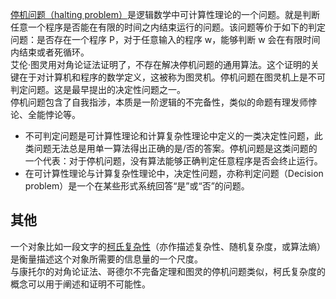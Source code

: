 [停机问题（halting problem）](https://zh.wikipedia.org/zh-hans/%E5%81%9C%E6%9C%BA%E9%97%AE%E9%A2%98)是逻辑数学中可计算性理论的一个问题。就是判断任意一个程序是否能在有限的时间之内结束运行的问题。该问题等价于如下的判定问题：是否存在一个程序 P，对于任意输入的程序 w，能够判断 w 会在有限时间内结束或者死循环。  
艾伦·图灵用对角论证法证明了，不存在解决停机问题的通用算法。这个证明的关键在于对计算机和程序的数学定义，这被称为图灵机。停机问题在图灵机上是不可判定问题。这是最早提出的决定性问题之一。  
停机问题包含了自我指涉，本质是一阶逻辑的不完备性，类似的命题有理发师悖论、全能悖论等。  

* 不可判定问题是可计算性理论和计算复杂性理论中定义的一类决定性问题，此类问题无法总是用单一算法得出正确的是/否的答案。停机问题是这类问题的一个代表：对于停机问题，没有算法能够正确判定任意程序是否会终止运行。  
* 在可计算性理论与计算复杂性理论中，决定性问题，亦称判定问题（Decision problem）是一个在某些形式系统回答“是”或“否”的问题。  

## 其他
一个对象比如一段文字的[柯氏复杂性](https://zh.wikipedia.org/zh-hans/%E6%9F%AF%E6%B0%8F%E5%A4%8D%E6%9D%82%E6%80%A7)（亦作描述复杂性、随机复杂度，或算法熵）是衡量描述这个对象所需要的信息量的一个尺度。  
与康托尔的对角论证法、哥德尔不完备定理和图灵的停机问题类似，柯氏复杂度的概念可以用于阐述和证明不可能性。  
